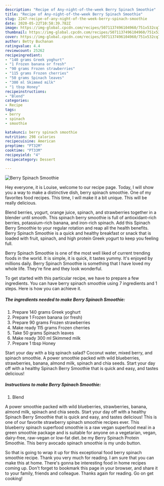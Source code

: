 ```yaml
---
description: "Recipe of Any-night-of-the-week Berry Spinach Smoothie"
title: "Recipe of Any-night-of-the-week Berry Spinach Smoothie"
slug: 2247-recipe-of-any-night-of-the-week-berry-spinach-smoothie
date: 2020-05-22T10:58:39.782Z
image: https://img-global.cpcdn.com/recipes/5071137496104960/751x532cq70/berry-spinach-smoothie-recipe-main-photo.jpg
thumbnail: https://img-global.cpcdn.com/recipes/5071137496104960/751x532cq70/berry-spinach-smoothie-recipe-main-photo.jpg
cover: https://img-global.cpcdn.com/recipes/5071137496104960/751x532cq70/berry-spinach-smoothie-recipe-main-photo.jpg
author: Betty Buchanan
ratingvalue: 4.4
reviewcount: 25262
recipeingredient:
- "140 grams Greek yoghurt"
- "1 Frozen banana or fresh"
- "90 grams Frozen strawberries"
- "115 grams Frozen cherries"
- "50 grams Spinach leaves"
- "300 ml Skimmed milk"
- "1 tbsp Honey"
recipeinstructions:
- "Blend"
categories:
- Recipe
tags:
- berry
- spinach
- smoothie

katakunci: berry spinach smoothie 
nutrition: 298 calories
recipecuisine: American
preptime: "PT32M"
cooktime: "PT33M"
recipeyield: "4"
recipecategory: Dessert

---
```



![Berry Spinach Smoothie](https://img-global.cpcdn.com/recipes/5071137496104960/751x532cq70/berry-spinach-smoothie-recipe-main-photo.jpg)

Hey everyone, it is Louise, welcome to our recipe page. Today, I will show you a way to make a distinctive dish, berry spinach smoothie. One of my favorites food recipes. This time, I will make it a bit unique. This will be really delicious.

Blend berries, yogurt, orange juice, spinach, and strawberries together in a blender until smooth. This spinach berry smoothie is full of antioxidant-rich berries, potassium-rich banana, and iron-rich spinach. Add this Spinach Berry Smoothie to your regular rotation and reap all the health benefits. Berry Spinach Smoothie is a quick and healthy breakfast or snack that is loaded with fruit, spinach, and high protein Greek yogurt to keep you feeling full.

Berry Spinach Smoothie is one of the most well liked of current trending foods in the world. It is simple, it is quick, it tastes yummy. It's enjoyed by millions daily. Berry Spinach Smoothie is something that I have loved my whole life. They're fine and they look wonderful.


To get started with this particular recipe, we have to prepare a few ingredients. You can have berry spinach smoothie using 7 ingredients and 1 steps. Here is how you can achieve it.

<!--inarticleads1-->

##### The ingredients needed to make Berry Spinach Smoothie:

1. Prepare 140 grams Greek yoghurt
1. Prepare 1 Frozen banana (or fresh)
1. Prepare 90 grams Frozen strawberries
1. Make ready 115 grams Frozen cherries
1. Take 50 grams Spinach leaves
1. Make ready 300 ml Skimmed milk
1. Prepare 1 tbsp Honey


Start your day with a big spinach salad? Coconut water, mixed berry, and spinach smoothie. A power smoothie packed with wild blueberries, strawberries, banana, almond milk, spinach and chia seeds. Start your day off with a healthy Spinach Berry Smoothie that is quick and easy, and tastes delicious! 

<!--inarticleads2-->

##### Instructions to make Berry Spinach Smoothie:

1. Blend


A power smoothie packed with wild blueberries, strawberries, banana, almond milk, spinach and chia seeds. Start your day off with a healthy Spinach Berry Smoothie that is quick and easy, and tastes delicious! This is one of our favorite strawberry spinach smoothie recipes ever. This blueberry spinach superfood smoothie is a raw vegan superfood meal in a green smoothie package and is suitable for anyone on a vegetarian, vegan, dairy-free, raw-vegan or low-fat diet..be my Berry Spinach Protein Smoothie. This berry avocado spinach smoothie is my undo button. 

So that is going to wrap it up for this exceptional food berry spinach smoothie recipe. Thank you very much for reading. I am sure that you can make this at home. There's gonna be interesting food in home recipes coming up. Don't forget to bookmark this page in your browser, and share it to your family, friends and colleague. Thanks again for reading. Go on get cooking!
